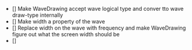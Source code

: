 - [] Make WaveDrawing accept wave logical type and conver tto wave draw-type internally
- [] Make width a property of the wave
- [] Replace width on the wave with frequency and make WaveDrawing figure out what the screen width should be
- []
